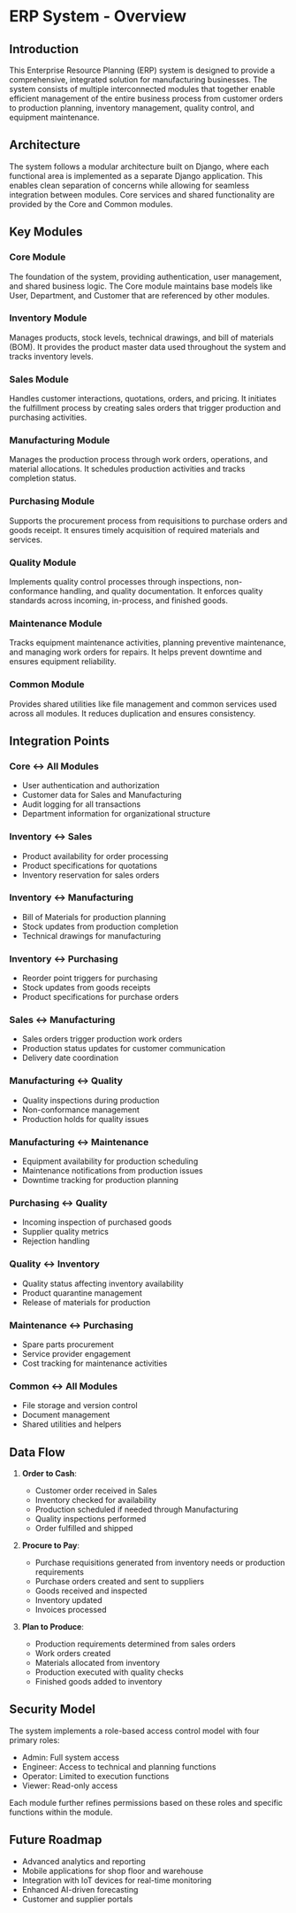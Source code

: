 # ERP System - Overview

## Introduction

This Enterprise Resource Planning (ERP) system is designed to provide a comprehensive, integrated solution for manufacturing businesses. The system consists of multiple interconnected modules that together enable efficient management of the entire business process from customer orders to production planning, inventory management, quality control, and equipment maintenance.

## Architecture

The system follows a modular architecture built on Django, where each functional area is implemented as a separate Django application. This enables clean separation of concerns while allowing for seamless integration between modules. Core services and shared functionality are provided by the Core and Common modules.

## Key Modules

### Core Module

The foundation of the system, providing authentication, user management, and shared business logic. The Core module maintains base models like User, Department, and Customer that are referenced by other modules.

### Inventory Module

Manages products, stock levels, technical drawings, and bill of materials (BOM). It provides the product master data used throughout the system and tracks inventory levels.

### Sales Module

Handles customer interactions, quotations, orders, and pricing. It initiates the fulfillment process by creating sales orders that trigger production and purchasing activities.

### Manufacturing Module

Manages the production process through work orders, operations, and material allocations. It schedules production activities and tracks completion status.

### Purchasing Module

Supports the procurement process from requisitions to purchase orders and goods receipt. It ensures timely acquisition of required materials and services.

### Quality Module

Implements quality control processes through inspections, non-conformance handling, and quality documentation. It enforces quality standards across incoming, in-process, and finished goods.

### Maintenance Module

Tracks equipment maintenance activities, planning preventive maintenance, and managing work orders for repairs. It helps prevent downtime and ensures equipment reliability.

### Common Module

Provides shared utilities like file management and common services used across all modules. It reduces duplication and ensures consistency.

## Integration Points

### Core ↔ All Modules

- User authentication and authorization
- Customer data for Sales and Manufacturing
- Audit logging for all transactions
- Department information for organizational structure

### Inventory ↔ Sales

- Product availability for order processing
- Product specifications for quotations
- Inventory reservation for sales orders

### Inventory ↔ Manufacturing

- Bill of Materials for production planning
- Stock updates from production completion
- Technical drawings for manufacturing

### Inventory ↔ Purchasing

- Reorder point triggers for purchasing
- Stock updates from goods receipts
- Product specifications for purchase orders

### Sales ↔ Manufacturing

- Sales orders trigger production work orders
- Production status updates for customer communication
- Delivery date coordination

### Manufacturing ↔ Quality

- Quality inspections during production
- Non-conformance management
- Production holds for quality issues

### Manufacturing ↔ Maintenance

- Equipment availability for production scheduling
- Maintenance notifications from production issues
- Downtime tracking for production planning

### Purchasing ↔ Quality

- Incoming inspection of purchased goods
- Supplier quality metrics
- Rejection handling

### Quality ↔ Inventory

- Quality status affecting inventory availability
- Product quarantine management
- Release of materials for production

### Maintenance ↔ Purchasing

- Spare parts procurement
- Service provider engagement
- Cost tracking for maintenance activities

### Common ↔ All Modules

- File storage and version control
- Document management
- Shared utilities and helpers

## Data Flow

1. **Order to Cash**:

   - Customer order received in Sales
   - Inventory checked for availability
   - Production scheduled if needed through Manufacturing
   - Quality inspections performed
   - Order fulfilled and shipped

2. **Procure to Pay**:

   - Purchase requisitions generated from inventory needs or production requirements
   - Purchase orders created and sent to suppliers
   - Goods received and inspected
   - Inventory updated
   - Invoices processed

3. **Plan to Produce**:
   - Production requirements determined from sales orders
   - Work orders created
   - Materials allocated from inventory
   - Production executed with quality checks
   - Finished goods added to inventory

## Security Model

The system implements a role-based access control model with four primary roles:

- Admin: Full system access
- Engineer: Access to technical and planning functions
- Operator: Limited to execution functions
- Viewer: Read-only access

Each module further refines permissions based on these roles and specific functions within the module.

## Future Roadmap

- Advanced analytics and reporting
- Mobile applications for shop floor and warehouse
- Integration with IoT devices for real-time monitoring
- Enhanced AI-driven forecasting
- Customer and supplier portals
